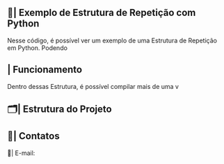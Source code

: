  ## 📑| Exemplo de Estrutura de Repetição com Python 

   Nesse código, é possível ver um exemplo de uma Estrutura de Repetição em Python. Podendo 

 ## | Funcionamento
  
  Dentro dessas Estrutura, é possível compilar mais de uma v
  
 ## 🗂️| Estrutura do Projeto



 ## 📱| Contatos

   📩| E-mail: 
 
